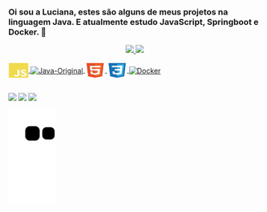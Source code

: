 ### Oi sou a Luciana, estes são alguns de meus projetos na linguagem Java. E atualmente estudo JavaScript, Springboot e Docker. 👋
<div align="center">
  <a href="https://github.com/lucianabailao">
  <img height="180em" src="https://github-readme-stats.vercel.app/api?username=lucianabailao&show_icons=true&theme=dracula&include_all_commits=true&count_private=true"/>
  <img height="180em" src="https://github-readme-stats.vercel.app/api/top-langs/?username=lucianabailao&layout=compact&langs_count=7&theme=dracula"/>
</div>
<div style="display: inline_block"><br>

  <img align="center" alt="JavaScript" height="30" width="40" src="https://raw.githubusercontent.com/devicons/devicon/master/icons/javascript/javascript-plain.svg">
  <img align="center" alt="Java-Original" height="30" width="40" src="https://icongr.am/devicon/java-original.svg?size=65&color=currentColor">
  <img align="center" alt="HTML" height="30" width="40" src="https://raw.githubusercontent.com/devicons/devicon/master/icons/html5/html5-original.svg">
  <img align="center" alt="CSS" height="30" width="40" src="https://raw.githubusercontent.com/devicons/devicon/master/icons/css3/css3-original.svg">
  <img align="center" alt="Docker" height="30" width="40" src="https://icongr.am/devicon/docker-plain-wordmark.svg?size=65&color=currentColor">
  
</div>
  
  ##
 
<div> 
  <a href="https://www.instagram.com/lucianabailao_" target="_blank"><img src="https://img.shields.io/badge/-Instagram-%23E4405F?style=for-the-badge&logo=instagram&logoColor=white" target="_blank"></a>
  <a href = "mailto:luciana.bailao.programacao@gmail.com"><img src="https://img.shields.io/badge/-Gmail-%23333?style=for-the-badge&logo=gmail&logoColor=white" target="_blank"></a>
  <a href="https://www.linkedin.com/in/luciana-s-bailao" target="_blank"><img src="https://img.shields.io/badge/-LinkedIn-%230077B5?style=for-the-badge&logo=linkedin&logoColor=white" target="_blank"></a> 
 
  ![Snake animation](https://github.com/rafaballerini/rafaballerini/blob/output/github-contribution-grid-snake.svg)
 
</div>
